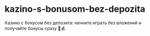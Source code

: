 # kazino-s-bonusom-bez-depozita
Казино с бонусом без депозита: начните играть без вложений и получайте бонусы сразу 🎁💰.
